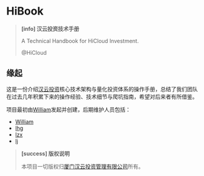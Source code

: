# HiBook

> **[info] 汉云投资技术手册**
>
> A Technical Handbook for HiCloud Investment.
>
> @HiCloud

## 缘起

这是一份介绍[汉云投资](http://www.hicloud-investment.com/)核心技术架构与量化投资体系的操作手册，总结了我们团队在过去几年积累下来的操作经验、技术细节与爬坑指南，希望对后来者有所借鉴。


项目最初由[William](https://github.com/williamlfang)发起并创建，后期维护人员包括：

- [William](https://github.com/williamlfang)
- [lhg]()
- [lzx]()
- [lj]()

> **[success] 版权说明**
>
> 本项目一切版权归[厦门汉云投资管理有限公司](http://www.hicloud-investment.com/)所有。


